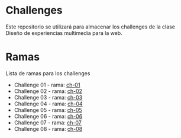 # Challenges

Este repositorio se utilizará para almacenar los challenges de la clase
Diseño de experiencias multimedia para la web.

# Ramas

Lista de ramas para los challenges

- Challenge 01 - rama: [ch-01](https://github.com/nicksiuxs/Challenges/tree/ch-01)
- Challenge 02 - rama: [ch-02](https://github.com/nicksiuxs/Challenges/tree/ch-02)
- Challenge 03 - rama: [ch-03](https://github.com/nicksiuxs/Challenges/tree/ch-03)
- Challenge 04 - rama: [ch-04](https://github.com/nicksiuxs/Challenges/tree/ch-04)
- Challenge 05 - rama: [ch-05](https://github.com/nicksiuxs/Challenges/tree/ch-05)
- Challenge 06 - rama: [ch-06](https://github.com/nicksiuxs/Challenges/tree/ch-06)
- Challenge 07 - rama: [ch-07](https://github.com/nicksiuxs/Challenges/tree/ch-07)
- Challenge 08 - rama: [ch-08](https://github.com/nicksiuxs/Challenges/tree/ch-08)
